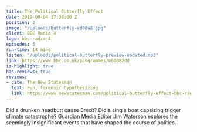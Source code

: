```yaml
---
title: The Political Butterfly Effect
date: 2019-09-04 17:38:00 Z
position: 2
image: "/uploads/butterfly-ed00a8.jpg"
client: BBC Radio 4
logo: bbc-radio-4
episodes: 5
run-time: 14 mins
listen: "/uploads/political-butterfly-preview-updated.mp3"
link: https://www.bbc.co.uk/programmes/m00082dd
is-highlight: true
has-reviews: true
reviews:
- cite: The New Statesman
  text: Fun, forensic hypothesizing
  link: https://www.newstatesman.com/political-butterfly-effect-bbc-radio-4-review
---
```


Did a drunken headbutt cause Brexit? Did a single boat capsizing trigger climate catastrophe? Guardian Media Editor Jim Waterson explores the seemingly insignificant events that have shaped the course of politics.